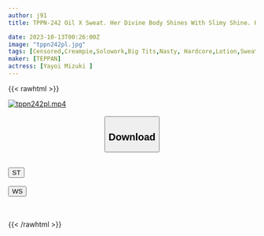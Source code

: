 ```yaml
---
author: j91
title: TPPN-242 Oil X Sweat. Her Divine Body Shines With Slimy Shine. Her Beautiful Breasts And Beautiful Ass Shine Lewdly. Her Bewitching Gaze Invites You To Have Sweaty, Agony Sex That Exposes Your Instincts. Mizuki Yayoi

date: 2023-10-13T00:26:00Z
image: "tppn242pl.jpg"
tags: [Censored,Creampie,Solowork,Big Tits,Nasty, Hardcore,Lotion,Sweat	]
maker: [TEPPAN]
actress: [Yayoi Mizuki ]
---
```



{{< rawhtml >}}

<div class="video" data-videoid="gRwJM7JZbdFqr2y">
    <a href="javascript:;">
        <img src="https://my.j91.asia/posts/tppn242pl/tppn242pl.jpg" width="WIDTH" height="HEIGHT" alt="tppn242pl.mp4" loading="lazy">
    </a>
</div>

<script type="text/javascript" src="https://j91.asia/asset/on-demand-st.js"></script>

<br>
  <link rel="stylesheet" href="https://j91.asia/asset/bs5.css">
  
  <center>
  <button class="btn btn-primary" type="button" data-bs-toggle="collapse" data-bs-target=".multi-collapse" aria-expanded="false" aria-controls="multiCollapseExample1 multiCollapseExample2"><h2>Download</h2></button></center>
</p>
<div class="row">
  <div class="col">
    <div class="collapse multi-collapse" id="multiCollapseExample1">
      <div class="card card-body">
	      	      <br>
<div class="buttons">  
<a href="https://streamtape.to/v/gRwJM7JZbdFqr2y"><button class="btn-hover color-3"><i class="fa fa-download"></i> ST</button></a></div>
    </div>
  </div>
</div>
  <div class="col">
    <div class="collapse multi-collapse" id="multiCollapseExample2">
      <div class="card card-body">
	      <br>
<div class="buttons">
    <a href="https://wolfstream.tv/y64s4j3yfsk3"><button class="btn-hover color-9"><i class="fa fa-download"></i> WS</button></a></div>
<br><br>
      </div>
    </div>
  </div>
</div>

{{< /rawhtml >}}
